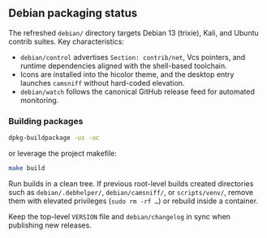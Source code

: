 ## Debian packaging status

The refreshed `debian/` directory targets Debian 13 (trixie), Kali, and Ubuntu contrib suites. Key characteristics:

- `debian/control` advertises `Section: contrib/net`, Vcs pointers, and runtime dependencies aligned with the shell-based toolchain.
- Icons are installed into the hicolor theme, and the desktop entry launches `camsniff` without hard-coded elevation.
- `debian/watch` follows the canonical GitHub release feed for automated monitoring.

### Building packages

```bash
dpkg-buildpackage -us -uc
```

or leverage the project makefile:

```bash
make build
```

Run builds in a clean tree. If previous root-level builds created directories such as `debian/.debhelper/`, `debian/camsniff/`, or `scripts/venv/`, remove them with elevated privileges (`sudo rm -rf …`) or rebuild inside a container.

Keep the top-level `VERSION` file and `debian/changelog` in sync when publishing new releases.
